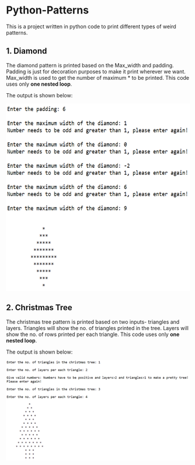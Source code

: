 # Python-Patterns
This is a project written in python code to print different types of weird patterns.

## 1. Diamond
The diamond pattern is printed based on the Max_width and padding. 
Padding is just for decoration purposes to make it print wherever we want. 
Max_width is used to get the number of maximum * to be printed.
This code uses only **one nested loop**.

The output is shown below:

<img src="Images/diamond_output.PNG" width="512" height="512"/>

## 2. Christmas Tree
The christmas tree pattern is printed based on two inputs- triangles and layers.
Triangles will show the no. of triangles printed in the tree.
Layers will show the no. of rows printed per each triangle.
This code uses only **one nested loop**.

The output is shown below:

<img src="Images/christmas_tree.PNG" />
